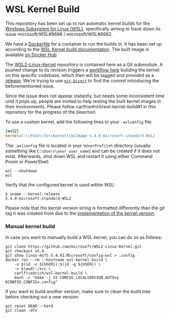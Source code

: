 # WSL Kernel Build

This repository has been set up to run automatic kernel builds for the [Windows
Subsystem for Linux (WSL)][1], specifically aiming to track down its issue
microsoft/WSL#8696 / microsoft/WSL#6982.

We have a [Dockerfile][2] for a container to run the builds in. It has been
set up according to the [WSL Kernel build documentation][3]. The built image
is available [on Docker Hub][4].

The [WSL2-Linux-Kernel][5] repository is contained here as a Git submodule. A
pushed change to its revision triggers a [workflow here][6] building the kernel
on this specific codebase, which then will be tagged and provided as a
[release][7]. We're trying to use [`git-bisect`][8] to find the commit
introducing the beforementioned issue.

Since the issue does not appear instantly, but needs some inconsistent time
until it pops up, people are invited to help testing the built kernel images in
their environments. Please follow carlfriedrich/wsl-kernel-build#1 in this
repository for the progress of the bisection.

To use a custom kernel, add the following lines to your `.wslconfig` file:

```ini
[wsl2]
kernel=C:\\Path\\To\\Kernel\\bzImage-5.4.0-microsoft-standard-WSL2
```

The `.wslconfig` file is located in your `%UserProfile%` directory (usually
something like `C:\Users\your_user_name`) and can be created if it does not
exist. Afterwards, shut down WSL and restart it using either Command Promt or
PowerShell:

```shell
wsl --shutdown
wsl
```

Verify that the configured kernel is used within WSL:

```shell
$ uname --kernel-release
5.4.0-microsoft-standard-WSL2
```

Please note that the kernel version string is formatted differently than the git
tag it was created from due to the [implementation of the kernel version][9].

### Manual kernel build

In case you want to manually build a WSL kernel, you can do so as follows:

```shell
git clone https://github.com/microsoft/WSL2-Linux-Kernel.git
git checkout v5.4
git show linux-msft-5.4.91:Microsoft/config-wsl > .config
docker run --rm --hostname wsl-kernel-build \
    -u $(id -u ${USER}):$(id -g ${USER}) \
    -v $(pwd):/src \
    carlfriedrich/wsl-kernel-build \
    bash -c "make -j 32 CONFIG_LOCALVERSION_AUTO=y KCONFIG_CONFIG=.config"
```

If you want to build another version, make sure to clean the build tree before
checking out a new version:

```shell
git reset HEAD --hard
git clean -dfx
```

[1]: https://github.com/microsoft/WSL
[2]: Dockerfile
[3]: https://github.com/microsoft/WSL2-Linux-Kernel/tree/linux-msft-wsl-5.15.57.1?tab=readme-ov-file#build-instructions
[4]: https://hub.docker.com/repository/docker/carlfriedrich/wsl-kernel-build
[5]: https://github.com/microsoft/WSL2-Linux-Kernel
[6]: https://github.com/carlfriedrich/wsl-kernel-build/actions
[7]: https://github.com/carlfriedrich/wsl-kernel-build/releases
[8]: https://git-scm.com/docs/git-bisect
[9]: https://github.com/microsoft/WSL2-Linux-Kernel/blob/linux-msft-wsl-5.15.y/scripts/setlocalversion#L60-L64
